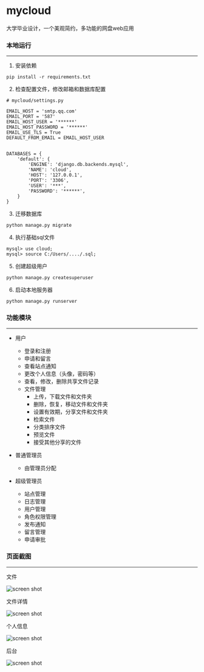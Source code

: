 # mycloud
大学毕业设计，一个美观简约，多功能的网盘web应用

### 本地运行
___
1. 安装依赖
```
pip install -r requirements.txt
```
2. 检查配置文件，修改邮箱和数据库配置
```
# mycloud/settings.py

EMAIL_HOST = 'smtp.qq.com'
EMAIL_PORT = '587'
EMAIL_HOST_USER = '******'
EMAIL_HOST_PASSWORD = '******'
EMAIL_USE_TLS = True
DEFAULT_FROM_EMAIL = EMAIL_HOST_USER


DATABASES = {
    'default': {
        'ENGINE': 'django.db.backends.mysql',
        'NAME': 'cloud',
        'HOST': '127.0.0.1',
        'PORT': '3306',
        'USER': '***',
        'PASSWORD': '******',
    }
}
```
3. 迁移数据库
```
python manage.py migrate
```
4. 执行基础sql文件
```
mysql> use cloud;
mysql> source C:/Users/..../.sql; 
```
5. 创建超级用户
```
python manage.py createsuperuser
```
6. 启动本地服务器
```
python manage.py runserver
```
### 功能模块
___
- 用户 
  - 登录和注册
  - 申请和留言 
  - 查看站点通知
  - 更改个人信息（头像，密码等）
  - 查看，修改，删除共享文件记录
  - 文件管理
    - 上传，下载文件和文件夹
    - 删除，恢复，移动文件和文件夹
    - 设置有效期，分享文件和文件夹
    - 检索文件
    - 分类排序文件
    - 预览文件
    - 接受其他分享的文件

- 普通管理员
  - 由管理员分配

- 超级管理员
  - 站点管理
  - 日志管理
  - 用户管理
  - 角色权限管理 
  - 发布通知
  - 留言管理
  - 申请审批

### 页面截图
___

文件  

![screen shot](https://raw.githubusercontent.com/wil-wu/mycloud/master/screenshots/storage.jpeg)  

文件详情  

![screen shot](https://raw.githubusercontent.com/wil-wu/mycloud/master/screenshots/audio.jpeg)  

个人信息  

![screen shot](https://raw.githubusercontent.com/wil-wu/mycloud/master/screenshots/profile.jpeg)  

后台  

![screen shot](https://raw.githubusercontent.com/wil-wu/mycloud/master/screenshots/admin.jpeg)
